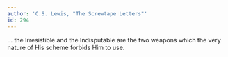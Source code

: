 ```yaml
---
author: 'C.S. Lewis, "The Screwtape Letters"'
id: 294
---
```


... the Irresistible and the Indisputable are the two weapons which the very nature of His scheme forbids Him to use.